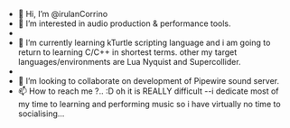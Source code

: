 - 👋 Hi, I’m @irulanCorrino
- 👀 I’m interested in audio production & performance tools.
- 
- 🌱 I’m currently learning kTurtle scripting language and i am going to return to learning C/C++ in shortest terms. other my target languages/environments are Lua Nyquist and Supercollider.
- 
- 💞️ I’m looking to collaborate on development of Pipewire sound server.
- 📫 How to reach me ?.. :D oh it is REALLY difficult --i dedicate most of my time to learning and performing music so i have virtually no time to socialising...

<!---
irulanCorrino/irulanCorrino is a ✨ special ✨ repository because its `README.md` (this file) appears on your GitHub profile.
You can click the Preview link to take a look at your changes.
--->
